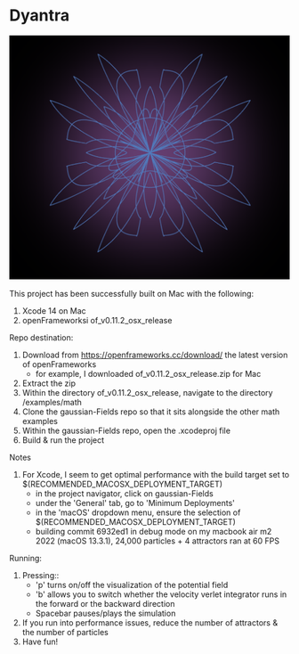 # Dyantra

![This is the Tara yantra](images/tara-yantra-iii.png)

This project has been successfully built on Mac with the following:
1.  Xcode 14 on Mac
2.  openFrameworksi of_v0.11.2_osx_release

Repo destination:
1.  Download from https://openframeworks.cc/download/ the latest version of openFrameworks
    * for example, I downloaded of_v0.11.2_osx_release.zip for  Mac
2.  Extract the zip
3.  Within the directory of_v0.11.2_osx_release, navigate to the directory /examples/math
4.  Clone the gaussian-Fields repo so that it sits alongside the other math examples
5.  Within the gaussian-Fields repo, open the .xcodeproj file
6.  Build & run the project

Notes
1.  For Xcode, I seem to get optimal performance with the build target set to $(RECOMMENDED_MACOSX_DEPLOYMENT_TARGET)
    * in the project navigator, click on gaussian-Fields
    * under the 'General' tab, go to 'Minimum Deployments'
    * in the 'macOS' dropdown menu, ensure the selection of $(RECOMMENDED_MACOSX_DEPLOYMENT_TARGET)
    * building commit 6932ed1 in debug mode on my macbook air m2 2022 (macOS 13.3.1), 24,000 particles + 4 attractors ran at 60 FPS 

Running:
1.  Pressing::
    * 'p' turns on/off the visualization of the potential field
    * 'b' allows you to switch whether the velocity verlet integrator runs in the forward or the backward direction
    * Spacebar pauses/plays the simulation
2.  If you run into performance issues, reduce the number of attractors & the number of particles
3.  Have fun!




